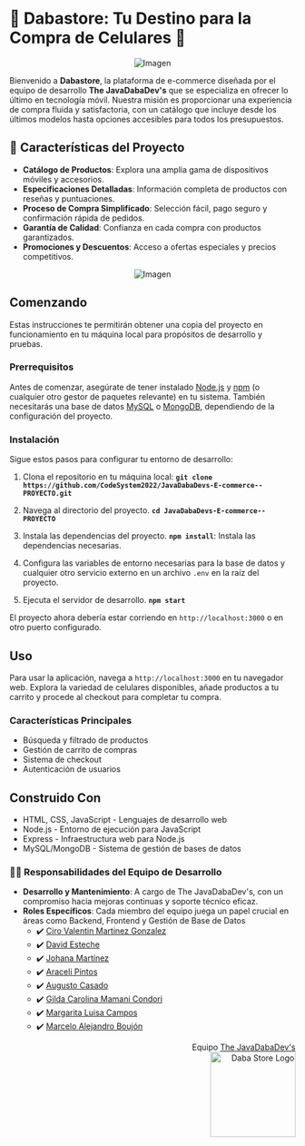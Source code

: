 # 📱 Dabastore: Tu Destino para la Compra de Celulares 📱
<div style="text-align:center">
  <img src="https://images-wixmp-ed30a86b8c4ca887773594c2.wixmp.com/f/6aa31387-d795-4e1e-a3c4-456404eae1b5/dgfevfr-7717ac6d-6a60-45f7-9427-50488d6070cb.png?token=eyJ0eXAiOiJKV1QiLCJhbGciOiJIUzI1NiJ9.eyJzdWIiOiJ1cm46YXBwOjdlMGQxODg5ODIyNjQzNzNhNWYwZDQxNWVhMGQyNmUwIiwiaXNzIjoidXJuOmFwcDo3ZTBkMTg4OTgyMjY0MzczYTVmMGQ0MTVlYTBkMjZlMCIsIm9iaiI6W1t7InBhdGgiOiJcL2ZcLzZhYTMxMzg3LWQ3OTUtNGUxZS1hM2M0LTQ1NjQwNGVhZTFiNVwvZGdmZXZmci03NzE3YWM2ZC02YTYwLTQ1ZjctOTQyNy01MDQ4OGQ2MDcwY2IucG5nIn1dXSwiYXVkIjpbInVybjpzZXJ2aWNlOmZpbGUuZG93bmxvYWQiXX0.cgCJkM0oxm2tpMXoxduB7PE71RMrXEVtrE_D6cifRfo" alt="Imagen">
</div>

Bienvenido a **Dabastore**, la plataforma de e-commerce diseñada por el equipo de desarrollo **The JavaDabaDev's** que se especializa en ofrecer lo último en tecnología móvil. Nuestra misión es proporcionar una experiencia de compra fluida y satisfactoria, con un catálogo que incluye desde los últimos modelos hasta opciones accesibles para todos los presupuestos.

## 🚀 Características del Proyecto

- **Catálogo de Productos**: Explora una amplia gama de dispositivos móviles y accesorios.
- **Especificaciones Detalladas**: Información completa de productos con reseñas y puntuaciones.
- **Proceso de Compra Simplificado**: Selección fácil, pago seguro y confirmación rápida de pedidos.
- **Garantía de Calidad**: Confianza en cada compra con productos garantizados.
- **Promociones y Descuentos**: Acceso a ofertas especiales y precios competitivos.
<div style="text-align:center">
  <img src="https://img001.prntscr.com/file/img001/VB56WJkxQAqtD_NkO9XYcw.png" alt="Imagen">
</div>

## Comenzando

Estas instrucciones te permitirán obtener una copia del proyecto en funcionamiento en tu máquina local para propósitos de desarrollo y pruebas.

### Prerrequisitos

Antes de comenzar, asegúrate de tener instalado [Node.js](https://nodejs.org/) y [npm](https://www.npmjs.com/) (o cualquier otro gestor de paquetes relevante) en tu sistema. También necesitarás una base de datos [MySQL](https://www.mysql.com/) o [MongoDB](https://www.mongodb.com/), dependiendo de la configuración del proyecto.

### Instalación

Sigue estos pasos para configurar tu entorno de desarrollo:

1. Clona el repositorio en tu máquina local:
**`git clone https://github.com/CodeSystem2022/JavaDabaDevs-E-commerce--PROYECTO.git`**

2. Navega al directorio del proyecto.
**`cd JavaDabaDevs-E-commerce--PROYECTO`**

3. Instala las dependencias del proyecto.
**`npm install`**: Instala las dependencias necesarias.

4. Configura las variables de entorno necesarias para la base de datos y cualquier otro servicio externo en un archivo `.env` en la raíz del proyecto.

5. Ejecuta el servidor de desarrollo.
**`npm start`**

El proyecto ahora debería estar corriendo en `http://localhost:3000` o en otro puerto configurado.

## Uso

Para usar la aplicación, navega a `http://localhost:3000` en tu navegador web. Explora la variedad de celulares disponibles, añade productos a tu carrito y procede al checkout para completar tu compra.
### Características Principales

- Búsqueda y filtrado de productos
- Gestión de carrito de compras
- Sistema de checkout
- Autenticación de usuarios

## Construido Con

- HTML, CSS, JavaScript - Lenguajes de desarrollo web
- Node.js - Entorno de ejecución para JavaScript
- Express - Infraestructura web para Node.js
- MySQL/MongoDB - Sistema de gestión de bases de datos



### 🧑‍💻 Responsabilidades del Equipo de Desarrollo

- **Desarrollo y Mantenimiento**: A cargo de The JavaDabaDev's, con un compromiso hacia mejoras continuas y soporte técnico eficaz.
- **Roles Específicos**: Cada miembro del equipo juega un papel crucial en áreas como Backend, Frontend y Gestión de Base de Datos
    - :heavy_check_mark: [Ciro Valentin Martinez Gonzalez](https://github.com/CiroValentinMartinezG)
    - :heavy_check_mark: [David Esteche](https://github.com/David-Esteche)
    - :heavy_check_mark: [Johana Martínez](https://github.com/JohanaMM)
    - :heavy_check_mark: [Araceli Pintos](https://github.com/AraceliPintos)
    - :heavy_check_mark: [Augusto Casado](https://github.com/Augustonc)
    - :heavy_check_mark: [Gilda Carolina Mamani Condori](https://github.com/CarolinaMamani)
    - :heavy_check_mark: [Margarita Luisa Campos](https://github.com/MARITACAMPOS)
    - :heavy_check_mark: [Marcelo Alejandro Boujón](https://github.com/boujonmarcelo)


<p align="right">
  Equipo <a href="https://github.com/CodeSystem2022/JavaDabaDevs-Cuarto-Semestre">The JavaDabaDev's</a><br>
  <img src="https://i.ibb.co/sKtD6Jw/crop-jdevs.png" width="150" height="150" alt="Daba Store Logo">
</p>



